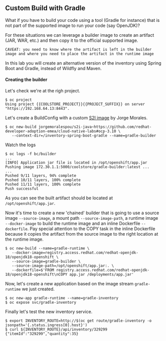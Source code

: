 ## Custom Build with Gradle

What if you have to build your code using a tool (Gradle for instance) that is not part of the supported image to run your code (say OpenJDK)?

For these situations we can leverage a builder image to create an artifact (JAR, WAR, etc.) and then copy it to the official supported image.

~~~shell
CAVEAT: you need to know where the artifact is left in the builder image and where you need to place the artifact in the runtime image
~~~

In this lab you will create an alternative version of the inventory using Spring Boot and Gradle, instead of Wildfly and Maven.

#### Creating the builder

Let's check we're at the righ project.

~~~shell
$ oc project
Using project {{COOLSTORE_PROJECT}}{{PROJECT_SUFFIX}} on server "https://192.168.64.13:8443".
~~~

Let's create a BuildConfig with a custom [S2I image](https://github.com/jorgemoralespou/s2i-java) by Jorge Morales.

~~~shell
$ oc new-build jorgemoralespou/s2i-java~https://github.com/redhat-developer-adoption-emea/cloud-native-labs#ocp-3.10 \
   --context-dir=/inventory-spring-boot-gradle --name=gradle-builder
~~~

Watch the logs

~~~shell
$ oc logs -f bc/builder
...
[INFO] Application jar file is located in /opt/openshift/app.jar
Pushing image 172.30.1.1:5000/coolstore/gradle-builder:latest ...
...
Pushed 9/11 layers, 94% complete
Pushed 10/11 layers, 100% complete
Pushed 11/11 layers, 100% complete
Push successful
~~~

As you can see the built artifact should be located at `/opt/openshift/app.jar`.

Now it's time to create a new 'chained' builder that is going to use a 
source image `--source-image`, a mount path `--source-image-path`, a runtime image `--docker-image` to build the runtime image and an inline Dockerfile `--dockerfile`. Pay special attention to the COPY task in the inline Dockerfile because it copies the artifact from the source image to the right location at the runtime image.

~~~shell
$ oc new-build --name=gradle-runtime \
   --docker-image=registry.access.redhat.com/redhat-openjdk-18/openjdk18-openshift \
   --source-image=gradle-builder \
   --source-image-path=/opt/openshift/app.jar:. \
   --dockerfile=$'FROM registry.access.redhat.com/redhat-openjdk-18/openjdk18-openshift\nCOPY app.jar /deployments/app.jar'
~~~

Now, let's create a new application based on the image stream `gradle-runtime` we just created.

~~~shell
$ oc new-app gradle-runtime --name=gradle-inventory
$ oc expose svc/gradle-inventory
~~~

Finally let's test the new inventory service.

~~~shell
$ export INVENTORY_ROUTE=http://$(oc get route/gradle-inventory -o jsonpath='{.status.ingress[0].host}')
$ curl ${INVENTORY_ROUTE}/api/inventory/329299
{"itemId":"329299","quantity":35}
~~~
